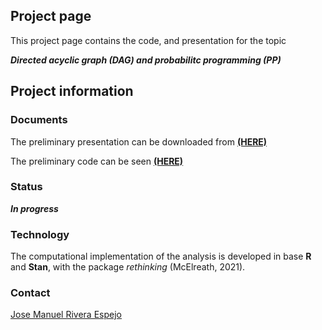 ## Project page 
This project page contains the code, and presentation for the topic 

**_Directed acyclic graph (DAG) and probabilitc programming (PP)_**

## Project information

### Documents
The preliminary presentation can be downloaded from [**(HERE)**](https://github.com/jriveraespejo/DAGs_PP/raw/master/presentation/DAG_PP_document.pdf)

The preliminary code can be seen [**(HERE)**](https://github.com/jriveraespejo/DAGs_PP/blob/master/code/DAGs_code.R)

### Status
**_In progress_**


### Technology
The computational implementation of the analysis is developed in base **R** and **Stan**, with the package _rethinking_ (McElreath, 2021).


### Contact
[Jose Manuel Rivera Espejo](http://linkedin.com/in/jriveraespejo)